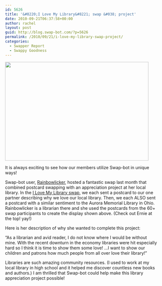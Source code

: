 ```yaml
---
id: 5626
title: '&#8220;I Love My Library&#8221; swap &#038; project'
date: 2010-09-21T06:37:58+00:00
author: rachel
layout: post
guid: http://blog.swap-bot.com/?p=5626
permalink: /2010/09/21/i-love-my-library-swap-project/
categories:
  - Swapper Report
  - Swappy Goodness
---
```

[<img src="http://blog.swap-bot.com/wp-content/uploads/2010/09/librarydisplaysmall.jpg" alt="" title="librarydisplaysmall" width="470" height="323" class="aligncenter size-full wp-image-5627" srcset="http://blog.swap-bot.com/wp-content/uploads/2010/09/librarydisplaysmall-300x206.jpg 300w, http://blog.swap-bot.com/wp-content/uploads/2010/09/librarydisplaysmall.jpg 470w" sizes="(max-width: 470px) 100vw, 470px" />](http://www.swap-bot.com/swap/show/69475)

It is always exciting to see how our members utilize Swap-bot in unique ways! 

Swap-bot user, [Rainbowlicker](http://www.swap-bot.com/user:Rainbowlicker), hosted a fantastic swap last month that combined postcard swapping with an appreciation project at her local library. In the [I Love My Library swap](http://www.swap-bot.com/swap/show/69475), we each sent a postcard to our one partner describing why we love our local library. Then, we each ALSO sent a postcard with a similar sentiment to the Aurora Memorial Library in Ohio. Rainbowlicker is a librarian there and she used the postcards from the 60+ swap participants to create the display shown above. (Check out Ernie at the top! yay!) 

Here is her description of why she wanted to complete this project:

&#8220;As a librarian and avid reader, I do not know where I would be without mine. With the recent downturn in the economy libraries were hit especially hard so I think it is time to show them some love! &#8230;I want to show our children and patrons how much people from all over love their library!&#8221;

Libraries are such amazing community resources. (I used to work at my local library in high school and it helped me discover countless new books and authors.) I am thrilled that Swap-bot could help make this library appreciation project possible!
